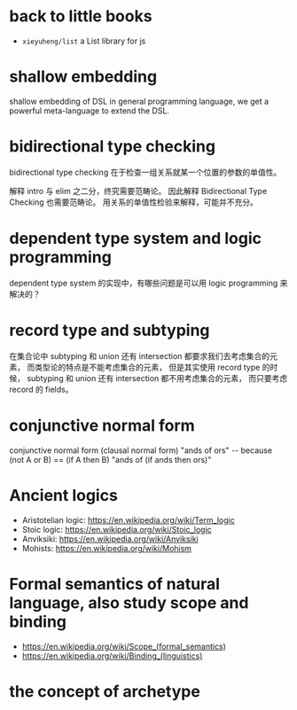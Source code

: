 # back to little books

- `xieyuheng/list` a List library for js

# shallow embedding

shallow embedding of DSL in general programming language,
we get a powerful meta-language to extend the DSL.

# bidirectional type checking

bidirectional type checking 在于检查一组关系就某一个位置的参数的单值性。

解释 intro 与 elim 之二分，终究需要范畴论。
因此解释 Bidirectional Type Checking 也需要范畴论。
用关系的单值性检验来解释，可能并不充分。

# dependent type system and logic programming

dependent type system 的实现中，有哪些问题是可以用 logic programming 来解决的？

# record type and subtyping

在集合论中 subtyping 和 union 还有 intersection 都要求我们去考虑集合的元素，
而类型论的特点是不能考虑集合的元素，
但是其实使用 record type 的时候，
subtyping 和 union 还有 intersection 都不用考虑集合的元素，
而只要考虑 record 的 fields。

# conjunctive normal form

conjunctive normal form (clausal normal form)
"ands of ors" -- because (not A or B) == (if A then B)
"ands of (if ands then ors)"

# Ancient logics

- Aristotelian logic: https://en.wikipedia.org/wiki/Term_logic
- Stoic logic: https://en.wikipedia.org/wiki/Stoic_logic
- Anviksiki: https://en.wikipedia.org/wiki/Anviksiki
- Mohists: https://en.wikipedia.org/wiki/Mohism

# Formal semantics of natural language, also study scope and binding

- https://en.wikipedia.org/wiki/Scope_(formal_semantics)
- https://en.wikipedia.org/wiki/Binding_(linguistics)

# the concept of archetype
